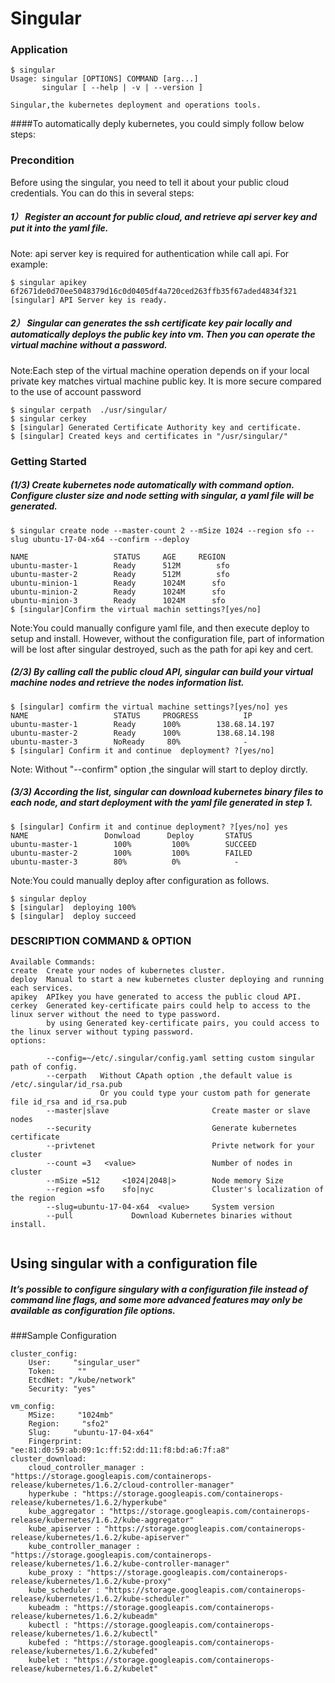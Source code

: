 # Singular

### Application


```
$ singular
Usage: singular [OPTIONS] COMMAND [arg...]
       singular [ --help | -v | --version ]

Singular,the kubernetes deployment and operations tools.
```
####To automatically deply kubernetes, you could simply follow below steps:
### Precondition
Before using the singular, you need to tell it about your public cloud credentials. You can do this in several steps:
 
##### 1）  Register an account for public cloud, and retrieve api server key and put it into the yaml file.
Note: api server key is required for authentication while call api.
For example:  
  
```
$ singular apikey  6f2671de0d70ee5048379d16c0d0405df4a720ced263ffb35f67aded4834f321
[singular] API Server key is ready.
```

##### 2）  Singular can generates the ssh certificate key pair locally and automatically deploys the public key into vm. Then you can operate the virtual machine without a password. 
Note:Each step of the virtual machine operation depends on if your local private key matches virtual machine public key. It is more secure compared to the use of account password
    
```
$ singular cerpath  ./usr/singular/
$ singular cerkey 
$ [singular] Generated Certificate Authority key and certificate.
$ [singular] Created keys and certificates in "/usr/singular/"
```

### Getting Started

##### (1/3) Create kubernetes node automatically with command option. Configure cluster size and node setting with singular, a yaml file will be generated.
```
$ singular create node --master-count 2 --mSize 1024 --region sfo --slug ubuntu-17-04-x64 --confirm --deploy

NAME                   STATUS     AGE     REGION  
ubuntu-master-1        Ready      512M        sfo   
ubuntu-master-2        Ready      512M        sfo      
ubuntu-minion-1        Ready      1024M      sfo   
ubuntu-minion-2        Ready      1024M      sfo   
ubuntu-minion-3        Ready      1024M      sfo
$ [singular]Confirm the virtual machin settings?[yes/no]
```
Note:You could manually configure yaml file, and then execute deploy to setup and install. However, without the configuration file, part of information will be lost after singular destroyed, such as the path for api key and cert.


##### (2/3)  By calling call the public cloud API, singular can build your virtual machine nodes and retrieve the nodes information list.
```
$ [singular] comfirm the virtual machine settings?[yes/no] yes
NAME                   STATUS     PROGRESS          IP
ubuntu-master-1        Ready      100%        138.68.14.197
ubuntu-master-2        Ready      100%        138.68.14.198
ubuntu-master-3        NoReady     80%              -
$ [singular] Confirm it and continue  deployment? ?[yes/no]
```
Note: Without "--confirm" option ,the singular will start to deploy dirctly.

##### (3/3)  According the list, singular can download kubernetes binary files to each node, and start deployment with the yaml file generated in step 1.
```
$ [singular] Confirm it and continue deployment? ?[yes/no] yes
NAME                 Donwload      Deploy       STATUS
ubuntu-master-1        100%         100%        SUCCEED
ubuntu-master-2        100%         100%        FAILED
ubuntu-master-3        80%          0%            -
```
Note:You could manually deploy  after configuration as follows.

```
$ singular deploy
$ [singular]  deploying 100%
$ [singular]  deploy succeed

```
### DESCRIPTION COMMAND & OPTION
    
```
Available Commands:
create  Create your nodes of kubernetes cluster.
deploy  Manual to start a new kubernetes cluster deploying and running each services.
apikey	APIkey you have generated to access the public cloud API.
cerkey	Generated key-certificate pairs could help to access to the linux server without the need to type password.
		by using Generated key-certificate pairs, you could access to the linux server without typing password.
options:
		
		--config=~/etc/.singular/config.yaml setting custom singular path of config.
        --cerpath	Without CApath option ,the default value is /etc/.singular/id_rsa.pub
					Or you could type your custom path for generate file id_rsa and id_rsa.pub
		--master|slave                       Create master or slave nodes
		--security                           Generate kubernetes certificate
		--privtenet       					 Privte network for your cluster
		--count =3   <value>		    	 Number of nodes in cluster
        --mSize =512	 <1024|2048|>        Node memory Size
        --region =sfo    sfo|nyc			 Cluster's localization of the region
        --slug=ubuntu-17-04-x64  <value>     System version
        --pull             Download Kubernetes binaries without install.               
        
```
## Using singular with a configuration file
##### It’s possible to configure singulary with a configuration file instead of command line flags, and some more advanced features may only be available as configuration file options. 

###Sample  Configuration

```
cluster_config:
    User:     "singular_user"
    Token:     ""
    EtcdNet: "/kube/network"
    Security: "yes"

vm_config:
    MSize:     "1024mb"
    Region:     "sfo2"
    Slug:     "ubuntu-17-04-x64"
    Fingerprint:      "ee:81:d0:59:ab:09:1c:ff:52:dd:11:f8:bd:a6:7f:a8"
cluster_download:
    cloud_controller_manager : "https://storage.googleapis.com/containerops-release/kubernetes/1.6.2/cloud-controller-manager"
    hyperkube : "https://storage.googleapis.com/containerops-release/kubernetes/1.6.2/hyperkube"
    kube_aggregator : "https://storage.googleapis.com/containerops-release/kubernetes/1.6.2/kube-aggregator"
    kube_apiserver : "https://storage.googleapis.com/containerops-release/kubernetes/1.6.2/kube-apiserver"
    kube_controller_manager : "https://storage.googleapis.com/containerops-release/kubernetes/1.6.2/kube-controller-manager"
    kube_proxy : "https://storage.googleapis.com/containerops-release/kubernetes/1.6.2/kube-proxy"
    kube_scheduler : "https://storage.googleapis.com/containerops-release/kubernetes/1.6.2/kube-scheduler"
    kubeadm : "https://storage.googleapis.com/containerops-release/kubernetes/1.6.2/kubeadm"
    kubectl : "https://storage.googleapis.com/containerops-release/kubernetes/1.6.2/kubectl"
    kubefed : "https://storage.googleapis.com/containerops-release/kubernetes/1.6.2/kubefed"
    kubelet : "https://storage.googleapis.com/containerops-release/kubernetes/1.6.2/kubelet"
```